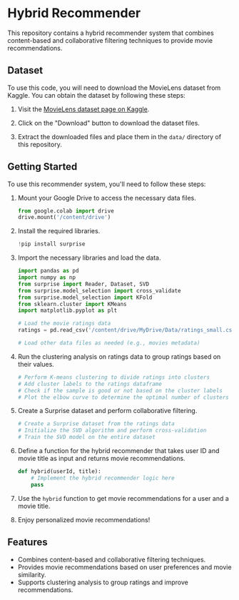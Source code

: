 # Hybrid Recommender

This repository contains a hybrid recommender system that combines content-based and collaborative filtering techniques to provide movie recommendations. 

## Dataset

To use this code, you will need to download the MovieLens dataset from Kaggle. You can obtain the dataset by following these steps:

1. Visit the [MovieLens dataset page on Kaggle](https://www.kaggle.com/datasets/rounakbanik/the-movies-dataset).

2. Click on the "Download" button to download the dataset files.

3. Extract the downloaded files and place them in the `data/` directory of this repository.

## Getting Started

To use this recommender system, you'll need to follow these steps:

1. Mount your Google Drive to access the necessary data files.
   ```python
   from google.colab import drive
   drive.mount('/content/drive')
   ```

2. Install the required libraries.
   ```python
   !pip install surprise
   ```

3. Import the necessary libraries and load the data.
   ```python
   import pandas as pd
   import numpy as np
   from surprise import Reader, Dataset, SVD
   from surprise.model_selection import cross_validate
   from surprise.model_selection import KFold
   from sklearn.cluster import KMeans
   import matplotlib.pyplot as plt

   # Load the movie ratings data
   ratings = pd.read_csv('/content/drive/MyDrive/Data/ratings_small.csv')

   # Load other data files as needed (e.g., movies metadata)
   ```

4. Run the clustering analysis on ratings data to group ratings based on their values.
   ```python
   # Perform K-means clustering to divide ratings into clusters
   # Add cluster labels to the ratings dataframe
   # Check if the sample is good or not based on the cluster labels
   # Plot the elbow curve to determine the optimal number of clusters
   ```

5. Create a Surprise dataset and perform collaborative filtering.
   ```python
   # Create a Surprise dataset from the ratings data
   # Initialize the SVD algorithm and perform cross-validation
   # Train the SVD model on the entire dataset
   ```

6. Define a function for the hybrid recommender that takes user ID and movie title as input and returns movie recommendations.
   ```python
   def hybrid(userId, title):
       # Implement the hybrid recommender logic here
       pass
   ```

7. Use the `hybrid` function to get movie recommendations for a user and a movie title.

8. Enjoy personalized movie recommendations!

## Features

- Combines content-based and collaborative filtering techniques.
- Provides movie recommendations based on user preferences and movie similarity.
- Supports clustering analysis to group ratings and improve recommendations.

